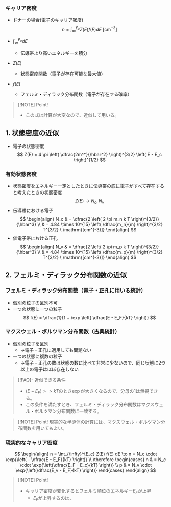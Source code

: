 ### キャリア密度
- ドナーの場合(電子のキャリア密度)
$$
n = \int_{\infty}^{E_c} Z(E) f(E) dE \ \mathrm{[cm^{-3}]}
$$

- $\int_{\infty}^{E_c} dE$
    - 伝導帯より高いエネルギーを積分
- $Z(E)$
    - 状態密度関数（電子が存在可能な最大値）
- $f(E)$
    - フェルミ・ディラック分布関数（電子が存在する確率）

> [!NOTE] Point!
> - この式は計算が大変なので、近似して用いる。

## 1. 状態密度の近似
- 電子の状態密度
$$
Z(E) = 4 \pi \left( \dfrac{2m^*}{\hbar^2} \right)^{3/2} \left( E - E_c \right)^{1/2}
$$

### 有効状態密度
- 状態密度をエネルギー一定としたときに伝導帯の底に電子がすべて存在すると考えたときの状態密度
$$
Z(E) \to N_c, N_v
$$
- 伝導帯における電子
$$
\begin{align}
    N_c & = \dfrac{2 \left( 2 \pi m_n k T \right)^{3/2}}{\hbar^3} \\
        & = 4.84 \times 10^{15} \left( \dfrac{m_n}{m} \right)^{3/2} T^{3/2} \ \mathrm{[cm^{-3}]}
\end{align}
$$
- 価電子帯における正孔
$$
\begin{align}
    N_v & = \dfrac{2 \left( 2 \pi m_p k T \right)^{3/2}}{\hbar^3} \\
        & = 4.84 \times 10^{15} \left( \dfrac{m_p}{m} \right)^{3/2} T^{3/2} \ \mathrm{[cm^{-3}]}
\end{align}
$$

## 2. フェルミ・ディラック分布関数の近似
### フェルミ・ディラック分布関数（電子・正孔に用いる統計）
- 個別の粒子の区別不可
- 一つの状態に一つの粒子
$$
f(E) = \dfrac{1}{1 + \exp \left( \dfrac{E - E_F}{kT} \right)}
$$

### マクスウェル・ボルツマン分布関数（古典統計）
- 個別の粒子を区別
    - $\to$電子・正孔に適用しても問題ない
- 一つの状態に複数の粒子
    - $\to$電子・正孔の数は状態の数に比べて非常に少ないので、同じ状態に2つ以上の電子はほぼ存在しない

> [!FAQ]- 近似できる条件
> - $\left( E - E_F \right) >> kT$のとき$\exp$が大きくなるので、分母の1は無視できる。
> - この条件を満たすとき、フェルミ・ディラック分布関数はマクスウェル・ボルツマン分布関数に一致する。

> [!NOTE] Point!
> 現実的な半導体の計算には、マクスウェル・ボルツマン分布関数を用いてもよい。

### 現実的なキャリア密度
$$
\begin{align}
    n = \int_{\infty}^{E_c} Z(E) f(E) dE \to n = N_c \cdot \exp{\left( - \dfrac{E - E_F}{kT} \right)} \\
    \therefore
    \begin{cases}
        n & = N_c \cdot \exp{\left(\dfrac{E_F - E_c}{kT} \right)} \\
        p & = N_v \cdot \exp{\left(\dfrac{E_v - E_F}{kT} \right)}
    \end{cases}
\end{align}
$$

> [!NOTE] Point!
> - キャリア密度が変化するとフェルミ順位のエネルギー$E_F$が上昇
>     - $E_F$が上昇するのは、